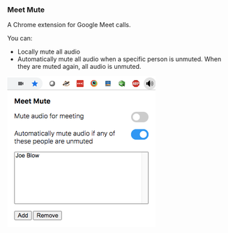 ### Meet Mute
A Chrome extension for Google Meet calls.

You can:
- Locally mute all audio
- Automatically mute all audio when a specific person is unmuted.  When they are muted again, all audio is unmuted.

![Image of Meet Mute](https://raw.githubusercontent.com/dboydor/meet-local-mute/master/images/screenshot.png)
